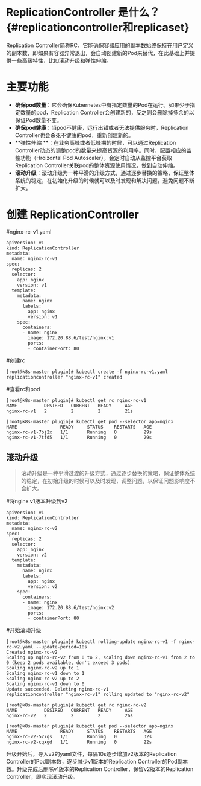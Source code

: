 # ReplicationController 是什么？ {#replicationcontroller和replicaset}

Replication Controller简称RC，它能确保容器应用的副本数始终保持在用户定义的副本数，即如果有容器异常退出，会自动创建新的Pod来替代，在此基础上并提供一些高级特性，比如滚动升级和弹性伸缩。

# 主要功能

* **确保pod数量**：它会确保Kubernetes中有指定数量的Pod在运行。如果少于指定数量的pod，Replication Controller会创建新的，反之则会删除掉多余的以保证Pod数量不变。
* **确保pod健康**：当pod不健康，运行出错或者无法提供服务时，Replication Controller也会杀死不健康的pod，重新创建新的。
* **弹性伸缩 **：在业务高峰或者低峰期的时候，可以通过Replication Controller动态的调整pod的数量来提高资源的利用率。同时，配置相应的监控功能（Hroizontal Pod Autoscaler），会定时自动从监控平台获取Replication Controller关联pod的整体资源使用情况，做到自动伸缩。
* **滚动升级**：滚动升级为一种平滑的升级方式，通过逐步替换的策略，保证整体系统的稳定，在初始化升级的时候就可以及时发现和解决问题，避免问题不断扩大。

# 创建 ReplicationController

\#nginx-rc-v1.yaml

```
apiVersion: v1
kind: ReplicationController
metadata:
  name: nginx-rc-v1
spec:
  replicas: 2
  selector:
    app: nginx
    version: v1
  template:
    metadata:
      name: nginx
      labels:
        app: nginx
        version: v1
    spec:
      containers:
      - name: nginx
        image: 172.20.88.6/test/nginx:v1
        ports:
        - containerPort: 80
```

\#创建rc

```
[root@k8s-master plugin]# kubectl create -f nginx-rc-v1.yaml 
replicationcontroller "nginx-rc-v1" created
```

\#查看rc和pod

```
[root@k8s-master plugin]# kubectl get rc nginx-rc-v1
NAME          DESIRED   CURRENT   READY     AGE
nginx-rc-v1   2         2         2         21s

[root@k8s-master plugin]# kubectl get pod --selector app=nginx
NAME                READY     STATUS    RESTARTS   AGE
nginx-rc-v1-7bj2x   1/1       Running   0          29s
nginx-rc-v1-7tfd5   1/1       Running   0          29s
```

## 滚动升级

> 滚动升级是一种平滑过渡的升级方式，通过逐步替换的策略，保证整体系统的稳定，在初始升级的时候可以及时发现，调整问题，以保证问题影响度不会扩大。

\#将nginx v1版本升级到v2

```
apiVersion: v1
kind: ReplicationController
metadata:
  name: nginx-rc-v2
spec:
  replicas: 2
  selector:
    app: nginx
    version: v2
  template:
    metadata:
      name: nginx
      labels:
        app: nginx
        version: v2
    spec:
      containers:
      - name: nginx
        image: 172.20.88.6/test/nginx:v2
        ports:
        - containerPort: 80
```

\#开始滚动升级

```
[root@k8s-master plugin]# kubectl rolling-update nginx-rc-v1 -f nginx-rc-v2.yaml --update-period=10s
Created nginx-rc-v2
Scaling up nginx-rc-v2 from 0 to 2, scaling down nginx-rc-v1 from 2 to 0 (keep 2 pods available, don't exceed 3 pods)
Scaling nginx-rc-v2 up to 1
Scaling nginx-rc-v1 down to 1
Scaling nginx-rc-v2 up to 2
Scaling nginx-rc-v1 down to 0
Update succeeded. Deleting nginx-rc-v1
replicationcontroller "nginx-rc-v1" rolling updated to "nginx-rc-v2"
```

```
[root@k8s-master plugin]# kubectl get rc nginx-rc-v2
NAME          DESIRED   CURRENT   READY     AGE
nginx-rc-v2   2         2         2         26s

[root@k8s-master plugin]# kubectl get pod --selector app=nginx
NAME                READY     STATUS    RESTARTS   AGE
nginx-rc-v2-527qs   1/1       Running   0          32s
nginx-rc-v2-cqxgd   1/1       Running   0          22s
```

升级开始后，导入v2的yaml文件，每隔10s逐步增加v2版本的Replication Controller的Pod副本数，逐步减少v1版本的Replication Controller的Pod副本数。升级完成后删除v1版本的Replication Controller，保留v2版本的Replication Controller，即实现滚动升级。



